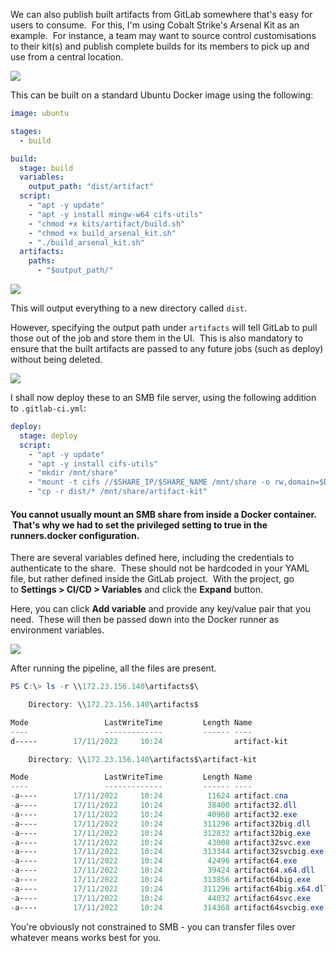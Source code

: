 We can also publish built artifacts from GitLab somewhere that's easy for users to consume.  For this, I'm using Cobalt Strike's Arsenal Kit as an example.  For instance, a team may want to source control customisations to their kit(s) and publish complete builds for its members to pick up and use from a central location.

![](https://files.cdn.thinkific.com/file_uploads/584845/images/034/6e4/7a4/arsenal-kit-repo.png)

This can be built on a standard Ubuntu Docker image using the following:
```yaml
image: ubuntu

stages:
  - build

build:
  stage: build
  variables:
    output_path: "dist/artifact"
  script:
    - "apt -y update"
    - "apt -y install mingw-w64 cifs-utils"
    - "chmod +x kits/artifact/build.sh"
    - "chmod +x build_arsenal_kit.sh"
    - "./build_arsenal_kit.sh"
  artifacts:
    paths:
      - "$output_path/"
```

![](https://files.cdn.thinkific.com/file_uploads/584845/images/20a/da5/391/arsenal-kit-pipeline.png)

This will output everything to a new directory called `dist`.

However, specifying the output path under `artifacts` will tell GitLab to pull those out of the job and store them in the UI.  This is also mandatory to ensure that the built artifacts are passed to any future jobs (such as deploy) without being deleted.

![](https://files.cdn.thinkific.com/file_uploads/584845/images/f90/546/e21/arsenal-artifacts.png)  

I shall now deploy these to an SMB file server, using the following addition to `.gitlab-ci.yml`:
```yaml
deploy:
  stage: deploy
  script:
    - "apt -y update"
    - "apt -y install cifs-utils"
    - "mkdir /mnt/share"
    - "mount -t cifs //$SHARE_IP/$SHARE_NAME /mnt/share -o rw,domain=$DOMAIN,username=$USERNAME,password=$PASSWORD"
    - "cp -r dist/* /mnt/share/artifact-kit"
```

#### You cannot usually mount an SMB share from inside a Docker container.  That's why we had to set the privileged setting to true in the runners.docker configuration.

There are several variables defined here, including the credentials to authenticate to the share.  These should not be hardcoded in your YAML file, but rather defined inside the GitLab project.  With the project, go to **Settings > CI/CD > Variables** and click the **Expand** button.

Here, you can click **Add variable** and provide any key/value pair that you need.  These will then be passed down into the Docker runner as environment variables.

![](https://files.cdn.thinkific.com/file_uploads/584845/images/764/9bb/7a9/cicd-variables.png)

After running the pipeline, all the files are present.
```powershell
PS C:\> ls -r \\172.23.156.140\artifacts$\

    Directory: \\172.23.156.140\artifacts$

Mode                 LastWriteTime         Length Name
----                 -------------         ------ ----
d-----        17/11/2022     10:24                artifact-kit

    Directory: \\172.23.156.140\artifacts$\artifact-kit

Mode                 LastWriteTime         Length Name
----                 -------------         ------ ----
-a----        17/11/2022     10:24          11624 artifact.cna
-a----        17/11/2022     10:24          38400 artifact32.dll
-a----        17/11/2022     10:24          40960 artifact32.exe
-a----        17/11/2022     10:24         311296 artifact32big.dll
-a----        17/11/2022     10:24         312832 artifact32big.exe
-a----        17/11/2022     10:24          43008 artifact32svc.exe
-a----        17/11/2022     10:24         313344 artifact32svcbig.exe
-a----        17/11/2022     10:24          42496 artifact64.exe
-a----        17/11/2022     10:24          39424 artifact64.x64.dll
-a----        17/11/2022     10:24         313856 artifact64big.exe
-a----        17/11/2022     10:24         311296 artifact64big.x64.dll
-a----        17/11/2022     10:24          44032 artifact64svc.exe
-a----        17/11/2022     10:24         314368 artifact64svcbig.exe
```

You're obviously not constrained to SMB - you can transfer files over whatever means works best for you.